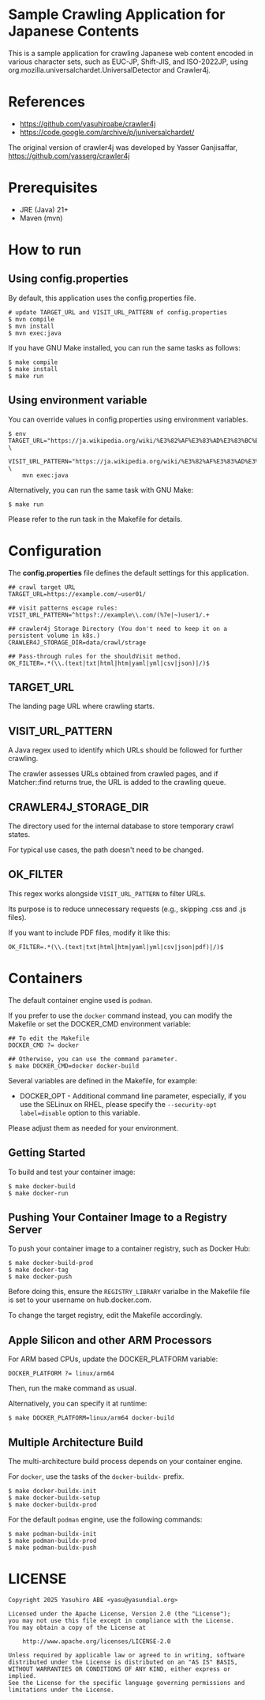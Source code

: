 # Sample Crawling Application for Japanese Contents

This is a sample application for crawling Japanese web content encoded in various character sets, such as EUC-JP, Shift-JIS, and ISO-2022JP, using org.mozilla.universalchardet.UniversalDetector and Crawler4j.

# References

* https://github.com/yasuhiroabe/crawler4j
* https://code.google.com/archive/p/juniversalchardet/

The original version of crawler4j was developed by Yasser Ganjisaffar, https://github.com/yasserg/crawler4j

# Prerequisites

* JRE (Java) 21+
* Maven (mvn)

# How to run

## Using config.properties

By default, this application uses the config.properties file.

```
# update TARGET_URL and VISIT_URL_PATTERN of config.properties
$ mvn compile
$ mvn install
$ mvn exec:java 
```

If you have GNU Make installed, you can run the same tasks as follows:

```
$ make compile
$ make install
$ make run
```

## Using environment variable

You can override values in config.properties using environment variables.

```
$ env TARGET_URL="https://ja.wikipedia.org/wiki/%E3%82%AF%E3%83%AD%E3%83%BC%E3%83%A9" \
    VISIT_URL_PATTERN="https://ja.wikipedia.org/wiki/%E3%82%AF%E3%83%AD%E3%83%BC%E3%83%A9" \
    mvn exec:java
```

Alternatively, you can run the same task with GNU Make:

```
$ make run
```

Please refer to the run task in the Makefile for details.

# Configuration

The **config.properties** file defines the default settings for this application.

```
## crawl target URL
TARGET_URL=https://example.com/~user01/

## visit patterns escape rules:
VISIT_URL_PATTERN=^https?://example\\.com/(%7e|~)user1/.+

## crawler4j Storage Directory (You don't need to keep it on a persistent volume in k8s.)
CRAWLER4J_STORAGE_DIR=data/crawl/strage

## Pass-through rules for the shouldVisit method.
OK_FILTER=.*(\\.(text|txt|html|htm|yaml|yml|csv|json)|/)$
```

## TARGET_URL

The landing page URL where crawling starts.

## VISIT_URL_PATTERN

A Java regex used to identify which URLs should be followed for further crawling.

The crawler assesses URLs obtained from crawled pages, and if Matcher::find returns true, the URL is added to the crawling queue.

## CRAWLER4J_STORAGE_DIR

The directory used for the internal database to store temporary crawl states.

For typical use cases, the path doesn't need to be changed.

## OK_FILTER

This regex works alongside ``VISIT_URL_PATTERN`` to filter URLs.

Its purpose is to reduce unnecessary requests (e.g., skipping .css and .js files).

If you want to include PDF files, modify it like this:

```
OK_FILTER=.*(\\.(text|txt|html|htm|yaml|yml|csv|json|pdf)|/)$
```

# Containers

The default container engine used is `podman`.

If you prefer to use the ``docker`` command instead, you can modify the Makefile or set the DOCKER_CMD environment variable:

```
## To edit the Makefile
DOCKER_CMD ?= docker

## Otherwise, you can use the command parameter.
$ make DOCKER_CMD=docker docker-build
```

Several variables are defined in the Makefile, for example:

* DOCKER_OPT - Additional command line parameter, especially, if you use the SELinux on RHEL, please specify the `--security-opt label=disable` option to this variable.

Please adjust them as needed for your environment.

## Getting Started

To build and test your container image:

```
$ make docker-build
$ make docker-run
```

## Pushing Your Container Image to a Registry Server

To push your container image to a container registry, such as Docker Hub:

```
$ make docker-build-prod
$ make docker-tag
$ make docker-push
```

Before doing this, ensure the `REGISTRY_LIBRARY` varialbe in the  Makefile file is set to your username on hub.docker.com.

To change the target registry, edit the Makefile accordingly.

## Apple Silicon and other ARM Processors

For ARM based CPUs, update the DOCKER_PLATFORM variable:

```
DOCKER_PLATFORM ?= linux/arm64
```

Then, run the make command as usual.

Alternatively, you can specify it at runtime:

```
$ make DOCKER_PLATFORM=linux/arm64 docker-build
```

## Multiple Architecture Build

The multi-architecture build process depends on your container engine.

For `docker`, use the tasks of the `docker-buildx-` prefix.

```
$ make docker-buildx-init
$ make docker-buildx-setup
$ make docker-buildx-prod
```

For the default `podman` engine, use the following commands:

```
$ make podman-buildx-init
$ make podman-buildx-prod
$ make podman-buildx-push
```

# LICENSE

    Copyright 2025 Yasuhiro ABE <yasu@yasundial.org>

    Licensed under the Apache License, Version 2.0 (the "License");
    you may not use this file except in compliance with the License.
    You may obtain a copy of the License at

        http://www.apache.org/licenses/LICENSE-2.0

    Unless required by applicable law or agreed to in writing, software
    distributed under the License is distributed on an "AS IS" BASIS,
    WITHOUT WARRANTIES OR CONDITIONS OF ANY KIND, either express or implied.
    See the License for the specific language governing permissions and
    limitations under the License.

